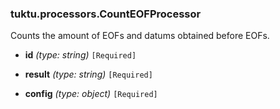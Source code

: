 ### tuktu.processors.CountEOFProcessor
Counts the amount of EOFs and datums obtained before EOFs.

  * **id** *(type: string)* `[Required]`

  * **result** *(type: string)* `[Required]`

  * **config** *(type: object)* `[Required]`

